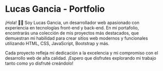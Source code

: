 # Lucas Gancia - Portfolio
¡Hola! 👋🏻 Soy Lucas Gancia, un desarrollador web apasionado con experiencia en tecnologías front-end y back-end. En mi portafolio, encontrarás una colección de mis proyectos más destacados, que demuestran mi habilidad para crear sitios web modernos y funcionales utilizando HTML, CSS, JavaScript, Bootstrap y más. 


Cada proyecto refleja mi dedicación a la excelencia y mi compromiso con el desarrollo web de alta calidad. ¡Espero que disfrutes explorando mi trabajo tanto como yo disfruté creándolo!

